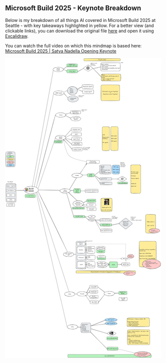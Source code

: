## Microsoft Build 2025 - Keynote Breakdown
Below is my breakdown of all things AI covered in Microsoft Build 2025 at Seattle - with key takeaways highlighted in yellow. For a better view (and clickable links), you can download the original file [here](https://github.com/survivalcrziest/survivalcrziest.github.io/blob/9e5ac06087c19190edc5a79f6acafa46d114cf2b/events/Build2025.excalidraw) and open it using [Excalidraw](https://excalidraw.com/).

You can watch the full video on which this mindmap is based here: [Microsoft Build 2025 | Satya Nadella Opening Keynote](https://youtu.be/ceV3RsG946s?si=7nmb3HG9flWFh6uB)

![Breakdown](Build2025.png)
